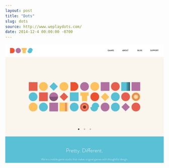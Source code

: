 ```yaml
---
layout: post 
title: "Dots"
slug: dots
source: http://www.weplaydots.com/
date: 2014-12-4 00:00:00 -0700
---
```


<img src="/screenshots/dots.jpg">
